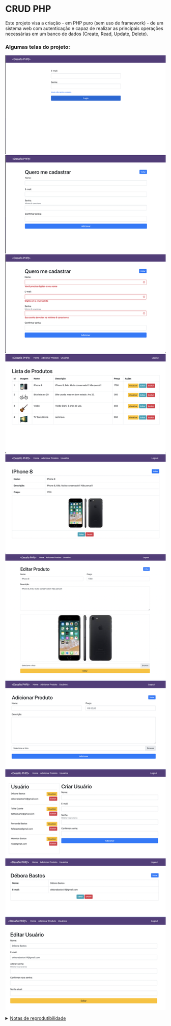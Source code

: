 # CRUD PHP

Este projeto visa a criação - em PHP puro (sem uso de framework) - de um sistema web com autenticação e capaz de realizar as principais operações necessárias em um banco de dados (Create, Read, Update, Delete).

### Algumas telas do projeto:

![alt text](./screen/Screen%20Shot%202023-02-03%20at%2000.15.26.png)
![alt text](./screen/Screen%20Shot%202023-02-03%20at%2000.15.40.png)
![alt text](./screen/Screen%20Shot%202023-02-03%20at%2000.15.51.png)
![alt text](./screen/Screen%20Shot%202023-02-03%20at%2000.16.08.png)
![alt text](./screen/Screen%20Shot%202023-02-03%20at%2000.16.20.png)
![alt text](./screen/Screen%20Shot%202023-02-03%20at%2000.16.59.png)
![alt text](./screen/Screen%20Shot%202023-02-03%20at%2000.17.16.png)
![alt text](./screen/Screen%20Shot%202023-02-03%20at%2000.17.24.png)
![alt text](./screen/Screen%20Shot%202023-02-03%20at%2000.17.30.png)
![alt text](./screen/Screen%20Shot%202023-02-03%20at%2000.17.38.png)

<details>
<summary><ins>Notas de reprodutibilidade</ins></summary>
<p>

Para que o sistema de cadastro funcione, após clonar o repositório é necessário verificar se todos os arquivos têm permissão para ler, escrever e executar <code>(`ls -la`)</code>.

Caso não tenham permissão, pode ser dada usando <code>`chmod 777 *`</code>


</p>
</details>
